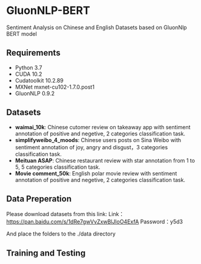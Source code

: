# GluonNLP-BERT
Sentiment Analysis on Chinese and English Datasets based on GluonNlp BERT model
## Requirements
* Python 3.7
* CUDA 10.2
* Cudatoolkit 10.2.89
* MXNet mxnet-cu102-1.7.0.post1
* GluonNLP 0.9.2

## Datasets
* **waimai_10k**: Chinese cutomer review on takeaway app with sentiment annotation of positive and negetive, 2 categories classification task.
* **simplifyweibo_4_moods**: Chinese users posts on Sina Weibo with sentiment annotation of joy, angry and disgust，3 categories classification task.
* **Meituan ASAP**: Chinese restaurant review with star annotation from 1 to 5, 5 categories classification task.
* **Movie comment_50k**: English polar movie review with sentiment annotation of positive and negetive, 2 categories classification task.
## Data Preperation
Please download datasets from this link:
Link：https://pan.baidu.com/s/1dRe7gwVvZxwBlJloO4ExfA 
Password：y5d3 

And place the folders to the ./data directory

## Training and Testing


